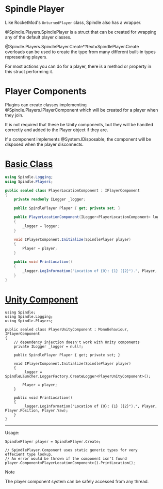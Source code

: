 # Spindle Player

Like RocketMod's `UnturnedPlayer` class, Spindle also has a wrapper.

@Spindle.Players.SpindlePlayer is a struct that can be created for wrapping any of the default player classes.

@Spindle.Players.SpindlePlayer.Create*?text=SpindlePlayer.Create overloads can be used to create the type from many different built-in types representing players.

For most actions you can do for a player, there is a method or property in this struct performing it.

# Player Components

Plugins can create classes implementing @Spindle.Players.IPlayerComponent which will be created for a player when they join.

It is not required that these be Unity components, but they will be handled correctly and added to the Player object if they are.

If a component implements @System.IDisposable, the component will be disposed when the player disconnects.

# [Basic Class](#tab/nocomponent)
```cs
using Spindle.Logging;
using Spindle.Players;

public sealed class PlayerLocationComponent : IPlayerComponent
{
    private readonly ILogger _logger;

    public SpindlePlayer Player { get; private set; }

    public PlayerLocationComponent(ILogger<PlayerLocationComponent> logger)
    {
        _logger = logger;
    }

    void IPlayerComponent.Initialize(SpindlePlayer player)
    {
        Player = player;
    }

    public void PrintLocation()
    {
        _logger.LogInformation("Location of {0}: {1} ({2}°).", Player, Player.Position, Player.Yaw);
    }
}
```

# [Unity Component](#tab/component)
```
using Spindle;
using Spindle.Logging;
using Spindle.Players;

public sealed class PlayerUnityComponent : MonoBehaviour, IPlayerComponent
{
    // dependency injection doesn't work with Unity components
    private ILogger _logger = null!;

    public SpindlePlayer Player { get; private set; }

    void IPlayerComponent.Initialize(SpindlePlayer player)
    {
        _logger = SpindleLauncher.LoggerFactory.CreateLogger<PlayerUnityComponent>();
        
        Player = player;
    }

    public void PrintLocation()
    {
        _logger.LogInformation("Location of {0}: {1} ({2}°).", Player, Player.Position, Player.Yaw);
    }
}
```
---

Usage:
```
SpindlePlayer player = SpindlePlayer.Create;

// SpindlePlayer.Component uses static generic types for very effecient type lookup.
// An error would be thrown if the component isn't found
player.Component<PlayerLocationComponent>().PrintLocation();
```

> [!NOTE]
> The player component system can be safely accessed from any thread.